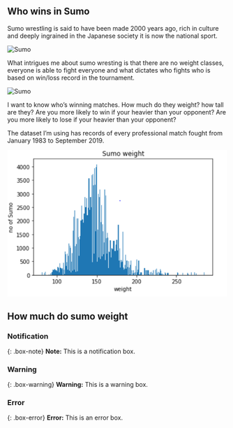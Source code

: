 ## Who wins in Sumo

Sumo wrestling is said to have been made 2000 years ago, rich in culture and deeply ingrained in the Japanese society it is now the national sport. 

![Sumo](https://upload.wikimedia.org/wikipedia/commons/a/ac/Kunisada_sumo_1851.jpg)


What intrigues me about sumo wresting is that there are no weight classes, everyone is able to fight everyone and what dictates who fights who is based on win/loss record in the tournament.


![Sumo](https://bjj-world.com/wp-content/uploads/2017/12/Screenshot_122.jpg)


I want to know who’s winning matches. How much do they weight? how tall are they? Are you more likely to win if your heavier than your opponent? Are you more likely to lose if your heavier than your opponent? 

The dataset I’m using has records of every professional match fought from January 1983 to September 2019. 

![Sumo](https://github.com/alifarah94/alifarah94.github.io/blob/master/img/total%20sumo%20weight.png?raw=true)


## How much do sumo weight



### Notification

{: .box-note}
**Note:** This is a notification box.

### Warning

{: .box-warning}
**Warning:** This is a warning box.

### Error

{: .box-error}
**Error:** This is an error box.
